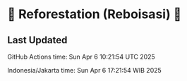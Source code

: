 
# 🌳 Reforestation (Reboisasi) 🌲

## Last Updated

GitHub Actions time: Sun Apr  6 10:21:54 UTC 2025

Indonesia/Jakarta time: Sun Apr  6 17:21:54 WIB 2025
